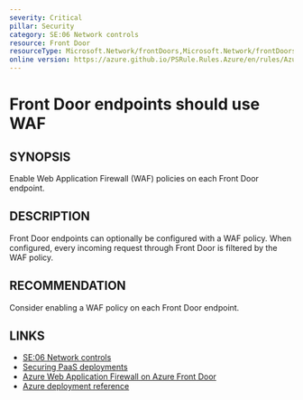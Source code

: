 ```yaml
---
severity: Critical
pillar: Security
category: SE:06 Network controls
resource: Front Door
resourceType: Microsoft.Network/frontDoors,Microsoft.Network/frontDoors/frontendEndpoints
online version: https://azure.github.io/PSRule.Rules.Azure/en/rules/Azure.FrontDoor.UseWAF/
---
```


# Front Door endpoints should use WAF

## SYNOPSIS

Enable Web Application Firewall (WAF) policies on each Front Door endpoint.

## DESCRIPTION

Front Door endpoints can optionally be configured with a WAF policy.
When configured, every incoming request through Front Door is filtered by the WAF policy.

## RECOMMENDATION

Consider enabling a WAF policy on each Front Door endpoint.

## LINKS

- [SE:06 Network controls](https://learn.microsoft.com/azure/well-architected/security/networking)
- [Securing PaaS deployments](https://learn.microsoft.com/azure/security/fundamentals/paas-deployments#install-a-web-application-firewall)
- [Azure Web Application Firewall on Azure Front Door](https://learn.microsoft.com/azure/web-application-firewall/afds/afds-overview)
- [Azure deployment reference](https://learn.microsoft.com/azure/templates/microsoft.network/frontdoors/frontendendpoints)
